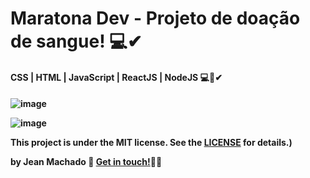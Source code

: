 # Maratona Dev - Projeto de doação de sangue! 💻✔  


 <h4> CSS | HTML | JavaScript | ReactJS | NodeJS  💻🚀✔ <h4>
  




![image](https://user-images.githubusercontent.com/60414493/80438632-074e2a80-88db-11ea-866e-a6f5cf471a9e.png)

![image](https://user-images.githubusercontent.com/60414493/80438763-5005e380-88db-11ea-9a85-5640d3f449c2.png)





This project is under the MIT license. See the [LICENSE](https://github.com/jeannzk021/Maratona-Dev-9.0) for details.)

by Jean Machado :wave: [Get in touch!](https://www.linkedin.com/in/jeanmachado021)🚀😎
